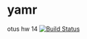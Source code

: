 # yamr
otus hw 14
[![Build Status](https://travis-ci.org/SergeiNA/yamr.svg?branch=master)](https://travis-ci.org/SergeiNA/yamr)
